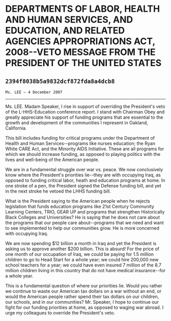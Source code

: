 # DEPARTMENTS OF LABOR, HEALTH AND HUMAN SERVICES, AND EDUCATION, AND  RELATED AGENCIES APPROPRIATIONS ACT, 2008--VETO MESSAGE FROM THE  PRESIDENT OF THE UNITED STATES
## `2394f8038b5a9832dcf872fda8a4dcb8`
`Ms. LEE — 4 December 2007`

---


Ms. LEE. Madam Speaker, I rise in support of overriding the 
President's veto of the L-HHS-Education conference report. I stand with 
Chairman Obey and greatly appreciate his support of funding programs 
that are essential to the growth and development of the communities I 
represent in Oakland, California.

This bill includes funding for critical programs under the Department 
of Health and Human Services--programs like nurses education; the Ryan 
White CARE Act, and the Minority AIDS Initiative. These are all 
programs for which we should increase funding, as opposed to playing 
politics with the lives and well-being of the American people.

We are in a fundamental struggle over war vs. peace. We now 
conclusively know where the President's priorities lie--they are with 
occupying Iraq, as opposed to funding critical labor, heath and 
education programs at home. In one stroke of a pen, the President 
signed the Defense funding bill, and yet in the next stroke he vetoed 
the LHHS funding bill.

What is the President saying to the American people when he rejects 
legislation that funds education programs like 21st Century Community 
Learning Centers, TRIO, GEAR UP and programs that strengthen 
Historically Black Colleges and Universities? He is saying that he does 
not care about the programs that our people care about--programs that 
we need and want to see implemented to help our communities grow. He is 
more concerned with occupying Iraq.

We are now spending $12 billion a month in Iraq and yet the President 
is asking us to approve another $200 billion. This is absurd! For the 
price of one month of our occupation of Iraq, we could be paying for 
1.5 million children to go to Head Start for a whole year; we could 
hire 200,000 new school teachers for a year; we could have even insured 
7 million of the 8.7 million children living in this country that do 
not have medical insurance--for a whole year.

This is a fundamental question of where our priorities lie. Would you 
rather we continue to waste our American tax dollars on a war without 
an end, or would the American people rather spend their tax dollars on 
our children, our schools, and in our communities? Mr. Speaker, I hope 
to continue our fight for our funding priorities at home, as opposed to 
waging war abroad. I urge my colleagues to override the President's 
veto.
